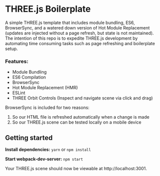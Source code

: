 # THREE.js Boilerplate
A simple THREE.js template that includes module bundling, ES6, BrowserSync, and a watered down version of Hot Module Replacement (updates are injected without a page refresh, but state is not maintained). The intention of this repo is to expedite THREE.js development by automating time consuming tasks such as page refreshing and boilerplate setup.

### Features:
* Module Bundling
* ES6 Compilation
* BrowserSync
* Hot Module Replacement (HMR)
* ESLint
* THREE Orbit Controls (Inspect and navigate scene via click and drag)


BrowserSync is included for two reasons:
1. So our HTML file is refreshed automatically when a change is made
2. So our THREE.js scene can be tested locally on a mobile device


## Getting started
**Install dependencies:**
`yarn` or `npm install`

**Start webpack-dev-server:**
`npm start`


Your THREE.js scene should now be viewable at http://localhost:3001.
